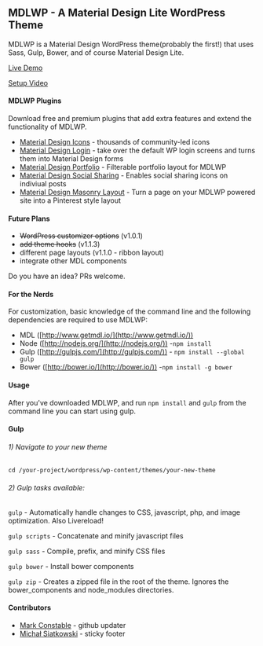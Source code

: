 ## MDLWP - A Material Design Lite WordPress Theme

MDLWP is a Material Design WordPress theme(probably the first!) that uses Sass, Gulp, Bower, and of course Material Design Lite. 

[Live Demo](http://mdlwp.com/demo/)

[Setup Video](https://www.youtube.com/watch?v=1wVJn-Y2-CU)

#### MDLWP Plugins
Download free and premium plugins that add extra features and extend the functionality of MDLWP. 

- [Material Design Icons](http://mdlwp.com/downloads/material-design-icons/) - thousands of community-led icons
- [Material Design Login](http://mdlwp.com/downloads/material-design-login-form/) - take over the default WP login screens and turns them into Material Design forms
- [Material Design Portfolio](http://mdlwp.com/downloads/material-design-portfolio/) - Filterable portfolio layout for MDLWP
- [Material Design Social Sharing](http://mdlwp.com/downloads/material-design-social-sharing/) - Enables social sharing icons on indiviual posts
- [Material Design Masonry Layout](http://mdlwp.com/downloads/material-design-masonry-page-layout/) - Turn a page on your MDLWP powered site into a Pinterest style layout


#### Future Plans
- ~~WordPress customizer options~~ (v1.0.1)
- ~~add theme hooks~~ (v1.1.3)
- different page layouts (v1.1.0 - ribbon layout)
- integrate other MDL components

Do you have an idea? PRs welcome. 

#### For the Nerds
For customization, basic knowledge of the command line and the following dependencies are required to use MDLWP:

- MDL ([http://www.getmdl.io/](http://www.getmdl.io/)) 
- Node ([http://nodejs.org/](http://nodejs.org/)) -`npm install`
- Gulp ([http://gulpjs.com/](http://gulpjs.com/)) - `npm install --global gulp`
- Bower ([http://bower.io/](http://bower.io/)) -`npm install -g bower`

#### Usage
After you've downloaded MDLWP, and run `npm install` and `gulp` from the command line you can start using gulp.

#### Gulp

###### 1) Navigate to your new theme
`cd /your-project/wordpress/wp-content/themes/your-new-theme`

###### 2) Gulp tasks available:

`gulp` - Automatically handle changes to CSS, javascript, php, and image optimization. Also Livereload!

`gulp scripts` - Concatenate and minify javascript files

`gulp sass` - Compile, prefix, and minify CSS files

`gulp bower` - Install bower components

`gulp zip` - Creates a zipped file in the root of the theme. Ignores the bower_components and node_modules directories.

#### Contributors 
- [Mark Constable](https://github.com/markc) - github updater
- [Michał Siatkowski](https://github.com/atais) - sticky footer